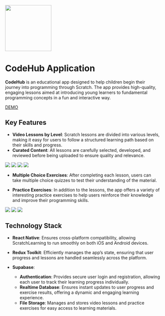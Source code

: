 <img src="./code-hub-logo.png" width="150" height="150">

# **CodeHub Application**

**CodeHub** is an educational app designed to help children begin their journey into programming through Scratch. The app provides high-quality, engaging lessons aimed at introducing young learners to fundamental programming concepts in a fun and interactive way.

[DEMO](https://drive.google.com/file/d/1T5kLmqu0tPwgoUjSwRsmEfBW2VbPP_LQ/view?usp=sharing)

## Key Features

- **Video Lessons by Level**: Scratch lessons are divided into various levels, making it easy for users to follow a structured learning path based on their skills and progress.
- **Curated Content**: All lessons are carefully selected, developed, and reviewed before being uploaded to ensure quality and relevance.

<img src="./demo/img1.jpg">
<img src="./demo/img2.jpg">
<img src="./demo/img3.jpg">
<img src="./demo/img4.jpg">

- **Multiple Choice Exercises**: After completing each lesson, users can take multiple choice quizzes to test their understanding of the material.

- **Practice Exercises**: In addition to the lessons, the app offers a variety of interesting practice exercises to help users reinforce their knowledge and improve their programming skills.

<img src="./demo/img5.jpg">
<img src="./demo/img6.jpg">
<img src="./demo/img7.jpg">

## Technology Stack

- **React Native**: Ensures cross-platform compatibility, allowing ScratchLearning to run smoothly on both iOS and Android devices.

- **Redux Toolkit**: Efficiently manages the app’s state, ensuring that user progress and lessons are handled seamlessly across the platform.

- **Supabase**:
  - **Authentication**: Provides secure user login and registration, allowing each user to track their learning progress individually.
  - **Realtime Database**: Ensures instant updates to user progress and exercise results, offering a dynamic and engaging learning experience.
  - **File Storage**: Manages and stores video lessons and practice exercises for easy access to learning materials.
